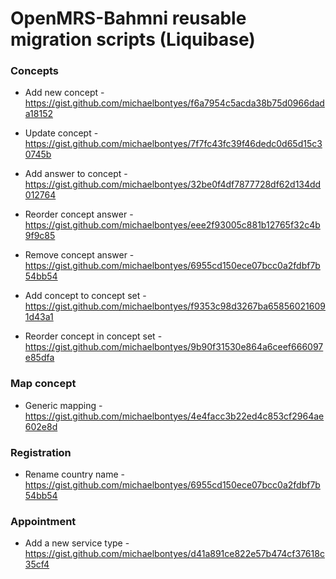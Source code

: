 # OpenMRS-Bahmni reusable migration scripts (Liquibase)

### Concepts

* Add new concept - 
https://gist.github.com/michaelbontyes/f6a7954c5acda38b75d0966dada18152

* Update concept - 
https://gist.github.com/michaelbontyes/7f7fc43fc39f46dedc0d65d15c30745b

* Add answer to concept - 
https://gist.github.com/michaelbontyes/32be0f4df7877728df62d134dd012764

* Reorder concept answer - 
https://gist.github.com/michaelbontyes/eee2f93005c881b12765f32c4b9f9c85

* Remove concept answer - 
https://gist.github.com/michaelbontyes/6955cd150ece07bcc0a2fdbf7b54bb54

* Add concept to concept set - 
https://gist.github.com/michaelbontyes/f9353c98d3267ba658560216091d43a1

* Reorder concept in concept set - 
https://gist.github.com/michaelbontyes/9b90f31530e864a6ceef666097e85dfa

### Map concept

* Generic mapping - 
https://gist.github.com/michaelbontyes/4e4facc3b22ed4c853cf2964ae602e8d

### Registration

* Rename country name - 
https://gist.github.com/michaelbontyes/6955cd150ece07bcc0a2fdbf7b54bb54

### Appointment

* Add a new service type - 
https://gist.github.com/michaelbontyes/d41a891ce822e57b474cf37618c35cf4
